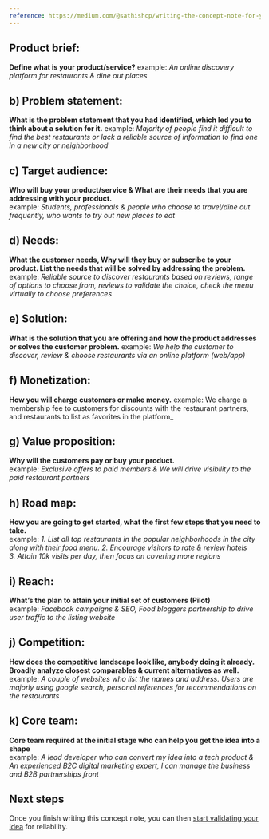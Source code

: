 ```yaml
---
reference: https://medium.com/@sathishcp/writing-the-concept-note-for-your-startup-or-business-idea-3f0025761baa
---
```


## Product brief: 
**Define what is your product/service?**
	example: _An online discovery platform for restaurants & dine out places_


## b) Problem statement:
**What is the problem statement that you had identified, which led you to think about a solution for it.**
	example: _Majority of people find it difficult to find the best restaurants or lack a reliable source of information to find one in a new city or neighborhood_

	

## c) Target audience:
**Who will buy your product/service & What are their needs that you are addressing with your product.**  
	example: _Students, professionals & people who choose to travel/dine out frequently, who wants to try out new places to eat_




## d) Needs:
**What the customer needs, Why will they buy or subscribe to your product. List the needs that will be solved by addressing the problem.**  
	example: _Reliable source to discover restaurants based on reviews, range of options to choose from, reviews to validate the choice, check the menu virtually to choose preferences_


## e) Solution:
**What is the solution that you are offering and how the product addresses or solves the customer problem.**
	example: _We help the customer to discover, review & choose restaurants via an online platform (web/app)_


## f) Monetization:
**How you will charge customers or make money.**
	example: We charge a membership fee to customers for discounts with the restaurant partners, and restaurants to list as favorites in the platform_


## g) Value proposition:
**Why will the customers pay or buy your product.**  
	example: _Exclusive offers to paid members & We will drive visibility to the paid restaurant partners_


## h) Road map:
**How you are going to get started, what the first few steps that you need to take.**  
	example: 
	_1. List all top restaurants in the popular neighborhoods in the city along with their food menu. 
	2. Encourage visitors to rate & review hotels  
	3. Attain 10k visits per day, then focus on covering more regions_


## i) Reach:
**What’s the plan to attain your initial set of customers (Pilot)**  
	example: _Facebook campaigns & SEO, Food bloggers partnership to drive user traffic to the listing website_



## j) Competition:
**How does the competitive landscape look like, anybody doing it already. Broadly analyze closest comparables & current alternatives as well.**  
	example: _A couple of websites who list the names and address. Users are majorly using google search, personal references for recommendations on the restaurants_



## k) Core team:
**Core team required at the initial stage who can help you get the idea into a shape**  
	example: _A lead developer who can convert my idea into a tech product & An experienced B2C digital marketing expert, I can manage the business and B2B partnerships front_



## Next steps 

Once you finish writing this concept note, you can then [start validating your idea](https://medium.com/@sathishcp/choosing-the-right-startup-idea-a-self-validation-guide-to-help-entrepreneurs-fbd654ca072b) for reliability.
